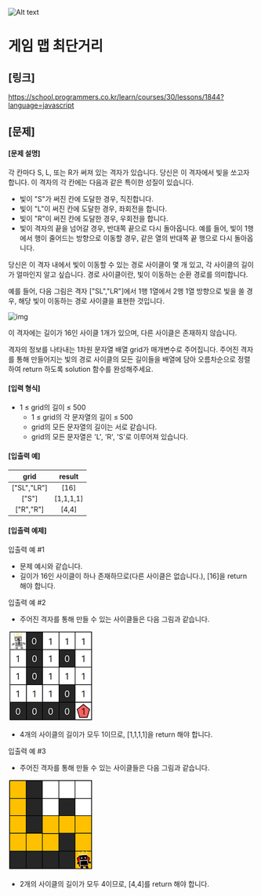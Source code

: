 ![Alt text](https://velog.velcdn.com/images%2Fjesahan%2Fpost%2Fd2c41950-b7ca-45fb-876c-59c7a3ca1f99%2Fimage.png)

# 게임 맵 최단거리

## [링크]
https://school.programmers.co.kr/learn/courses/30/lessons/1844?language=javascript

## [문제]
#### [문제 설명]
각 칸마다 S, L, 또는 R가 써져 있는 격자가 있습니다. 당신은 이 격자에서 빛을 쏘고자 합니다. 이 격자의 각 칸에는 다음과 같은 특이한 성질이 있습니다.
* 빛이 "S"가 써진 칸에 도달한 경우, 직진합니다.
* 빛이 "L"이 써진 칸에 도달한 경우, 좌회전을 합니다.
* 빛이 "R"이 써진 칸에 도달한 경우, 우회전을 합니다.
* 빛이 격자의 끝을 넘어갈 경우, 반대쪽 끝으로 다시 돌아옵니다. 예를 들어, 빛이 1행에서 행이 줄어드는 방향으로 이동할 경우, 같은 열의 반대쪽 끝 행으로 다시 돌아옵니다.

당신은 이 격자 내에서 빛이 이동할 수 있는 경로 사이클이 몇 개 있고, 각 사이클의 길이가 얼마인지 알고 싶습니다. 경로 사이클이란, 빛이 이동하는 순환 경로를 의미합니다.

예를 들어, 다음 그림은 격자 ["SL","LR"]에서 1행 1열에서 2행 1열 방향으로 빛을 쏠 경우, 해당 빛이 이동하는 경로 사이클을 표현한 것입니다.

![img](./img.png)

이 격자에는 길이가 16인 사이클 1개가 있으며, 다른 사이클은 존재하지 않습니다.

격자의 정보를 나타내는 1차원 문자열 배열 grid가 매개변수로 주어집니다.
주어진 격자를 통해 만들어지는 빛의 경로 사이클의 모든 길이들을 배열에 담아 오름차순으로 정렬하여 return 하도록 solution 함수를 완성해주세요.

#### [입력 형식]
+ 1 ≤ grid의 길이 ≤ 500
	* 1 ≤ grid의 각 문자열의 길이 ≤ 500
	* grid의 모든 문자열의 길이는 서로 같습니다.
	* grid의 모든 문자열은 'L', 'R', 'S'로 이루어져 있습니다.

#### [입출력 예]
|grid|result|
|:---:|:---:|
|["SL","LR"]|[16]|
|["S"]|[1,1,1,1]|
|["R","R"]|[4,4]|

#### [입출력 예제]
입출력 예 #1
* 문제 예시와 같습니다.
* 길이가 16인 사이클이 하나 존재하므로(다른 사이클은 없습니다.), [16]을 return 해야 합니다.

입출력 예 #2
* 주어진 격자를 통해 만들 수 있는 사이클들은 다음 그림과 같습니다.

![output1](./output1.png)

* 4개의 사이클의 길이가 모두 1이므로, [1,1,1,1]을 return 해야 합니다.

입출력 예 #3
* 주어진 격자를 통해 만들 수 있는 사이클들은 다음 그림과 같습니다.

![output1](./output2.png)

* 2개의 사이클의 길이가 모두 4이므로, [4,4]를 return 해야 합니다.